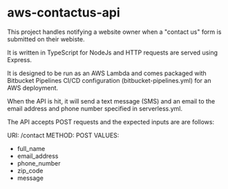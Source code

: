 # aws-contactus-api

This project handles notifying a website owner when a "contact us" form is submitted on their webiste.

It is written in TypeScript for NodeJs and HTTP requests are served using Express.  

It is designed to be run as an AWS Lambda and comes packaged with Bitbucket Pipelines CI/CD configuration (bitbucket-pipelines.yml) for an AWS deployment.

When the API is hit, it will send a text message (SMS) and an email to the email address and phone number specified in serverless.yml.

The API accepts POST requests and the expected inputs are are follows:


URI: /contact
METHOD: POST
VALUES:
 - full_name
 - email_address
 - phone_number
 - zip_code
 - message
